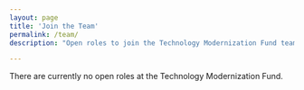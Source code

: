 ```yaml
---
layout: page
title: 'Join the Team'
permalink: /team/
description: "Open roles to join the Technology Modernization Fund team."

---
```


There are currently no open roles at the Technology Modernization Fund.
